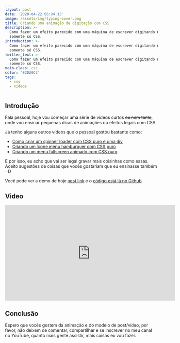 ```yaml
---
layout: post
date: '2020-04-22 06:04:15'
image: /assets/img/typing-cover.png
title: Criando uma animação de digitação com CSS
description: >-
  Como fazer um efeito parecido com uma máquina de escrever digitando na tela
  somente só CSS.
introduction: >-
  Como fazer um efeito parecido com uma máquina de escrever digitando na tela
  somente só CSS.
twitter_text: >-
  Como fazer um efeito parecido com uma máquina de escrever digitando na tela
  somente só CSS.
main-class: css
color: '#2DA0C3'
tags:
  - css
  - videos
---
```

## Introdução

Fala pessoal, hoje vou começar uma série de vídeos curtos ~~ou nem tanto~~, onde vou ensinar pequenas dicas de animações ou efeitos legais com CSS.

Já tenho alguns outros vídeos que o pessoal gostou bastante como:

- [Como criar um spinner loader com CSS puro e uma div](https://willianjusten.com.br/como-criar-um-spinner-loader-com-css-puro-e-uma-div/)
- [Criando um ícone menu hamburguer com CSS puro](https://willianjusten.com.br/criando-icone-menu-hamburguer-animado-com-css-puro/)
- [Criando um menu fullscreen animado com CSS puro](https://willianjusten.com.br/criando-menu-fullscreen-animado-com-css-puro/)

E por isso, eu acho que vai ser legal gravar mais coisinhas como essas. Aceito sugestões de coisas que vocês gostariam que eu ensinasse também =D

Você pode ver a demo de hoje [nest link](https://labs.willianjusten.com.br/typing-effect-css/) e o [código está lá no Github](https://github.com/willianjusten/labs/blob/gh-pages/typing-effect-css/index.html)

## Video

<iframe width="560" height="315" src="https://www.youtube.com/embed/hFsscx2U5bw" frameborder="0" allow="accelerometer; autoplay; encrypted-media; gyroscope; picture-in-picture" allowfullscreen></iframe>

## Conclusão

Espero que vocês gostem da animação e do modelo de post/vídeo, por favor, não deixem de comentar, compartilhar e se inscrever no meu canal no YouTube, quanto mais gente assistir, mais coisas eu vou fazer.
